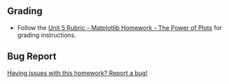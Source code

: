 ## Grading

* Follow the [Unit 5 Rubric - Matplotlib Homework - The Power of Plots](https://docs.google.com/document/d/1ZZ0lFGHqKwVdqjTCfynY2FSiswuOMBVi9An7oWeg344/edit?usp=sharing) for grading instructions.

## Bug Report

[Having issues with this homework? Report a bug!](https://bit.ly/2XuAMiu)
